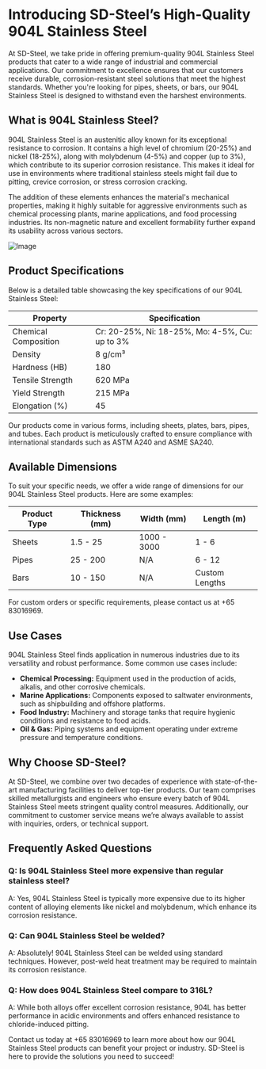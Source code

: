 # Introducing SD-Steel’s High-Quality 904L Stainless Steel

At SD-Steel, we take pride in offering premium-quality 904L Stainless Steel products that cater to a wide range of industrial and commercial applications. Our commitment to excellence ensures that our customers receive durable, corrosion-resistant steel solutions that meet the highest standards. Whether you're looking for pipes, sheets, or bars, our 904L Stainless Steel is designed to withstand even the harshest environments.

## What is 904L Stainless Steel?

904L Stainless Steel is an austenitic alloy known for its exceptional resistance to corrosion. It contains a high level of chromium (20-25%) and nickel (18-25%), along with molybdenum (4-5%) and copper (up to 3%), which contribute to its superior corrosion resistance. This makes it ideal for use in environments where traditional stainless steels might fail due to pitting, crevice corrosion, or stress corrosion cracking.

The addition of these elements enhances the material's mechanical properties, making it highly suitable for aggressive environments such as chemical processing plants, marine applications, and food processing industries. Its non-magnetic nature and excellent formability further expand its usability across various sectors.

![Image](https://github.com/user-attachments/assets/2567258e-e124-4816-932d-1809bd27ef0b)

## Product Specifications

Below is a detailed table showcasing the key specifications of our 904L Stainless Steel:

| **Property**       | **Specification**            |
|--------------------|-----------------------------|
| Chemical Composition | Cr: 20-25%, Ni: 18-25%, Mo: 4-5%, Cu: up to 3% |
| Density             | 8 g/cm³                     |
| Hardness (HB)       | 180                         |
| Tensile Strength     | 620 MPa                     |
| Yield Strength      | 215 MPa                     |
| Elongation (%)      | 45                          |

Our products come in various forms, including sheets, plates, bars, pipes, and tubes. Each product is meticulously crafted to ensure compliance with international standards such as ASTM A240 and ASME SA240.

## Available Dimensions

To suit your specific needs, we offer a wide range of dimensions for our 904L Stainless Steel products. Here are some examples:

| **Product Type** | **Thickness (mm)** | **Width (mm)** | **Length (m)** |
|------------------|--------------------|----------------|----------------|
| Sheets           | 1.5 - 25          | 1000 - 3000    | 1 - 6          |
| Pipes            | 25 - 200          | N/A            | 6 - 12         |
| Bars             | 10 - 150          | N/A            | Custom Lengths |

For custom orders or specific requirements, please contact us at +65 83016969.

## Use Cases

904L Stainless Steel finds application in numerous industries due to its versatility and robust performance. Some common use cases include:

- **Chemical Processing:** Equipment used in the production of acids, alkalis, and other corrosive chemicals.
- **Marine Applications:** Components exposed to saltwater environments, such as shipbuilding and offshore platforms.
- **Food Industry:** Machinery and storage tanks that require hygienic conditions and resistance to food acids.
- **Oil & Gas:** Piping systems and equipment operating under extreme pressure and temperature conditions.

## Why Choose SD-Steel?

At SD-Steel, we combine over two decades of experience with state-of-the-art manufacturing facilities to deliver top-tier products. Our team comprises skilled metallurgists and engineers who ensure every batch of 904L Stainless Steel meets stringent quality control measures. Additionally, our commitment to customer service means we’re always available to assist with inquiries, orders, or technical support.

## Frequently Asked Questions

### Q: Is 904L Stainless Steel more expensive than regular stainless steel?
A: Yes, 904L Stainless Steel is typically more expensive due to its higher content of alloying elements like nickel and molybdenum, which enhance its corrosion resistance.

### Q: Can 904L Stainless Steel be welded?
A: Absolutely! 904L Stainless Steel can be welded using standard techniques. However, post-weld heat treatment may be required to maintain its corrosion resistance.

### Q: How does 904L Stainless Steel compare to 316L?
A: While both alloys offer excellent corrosion resistance, 904L has better performance in acidic environments and offers enhanced resistance to chloride-induced pitting.

Contact us today at +65 83016969 to learn more about how our 904L Stainless Steel products can benefit your project or industry. SD-Steel is here to provide the solutions you need to succeed!